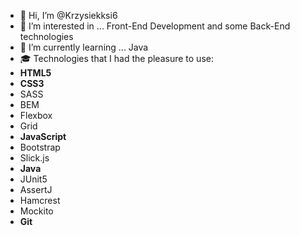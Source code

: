 - 👋 Hi, I’m @Krzysiekksi6
- 👀 I’m interested in ... Front-End Development and some Back-End technologies
- 🌱 I’m currently learning ... Java
- 🎓 Technologies that I had the pleasure to use:
- **HTML5**
- **CSS3**
- SASS
- BEM
- Flexbox
- Grid
- **JavaScript**
- Bootstrap
- Slick.js
- **Java**
- JUnit5
- AssertJ
- Hamcrest
- Mockito
- **Git**
